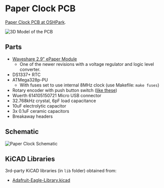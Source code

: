 # Paper Clock PCB

[Paper Clock PCB at OSHPark](https://oshpark.com/shared_projects/xSCSRdwl).

![3D Model of the PCB](../../assets/PCBModel.png)

## Parts

- [Waveshare 2.9" ePaper Module](https://www.waveshare.com/wiki/2.9inch_e-Paper_Module)
    - One of the newer revisions with a voltage regulator and logic level converter.
- DS1337+ RTC
- ATMega328p-PU
    - With fuses set to use internal 8MHz clock (use Makefile: `make fuses`)
- Rotary encoder with push button switch ([like these](https://www.amazon.com/dp/B0197X1UZY/ref=cm_sw_em_r_mt_dp_U_0rAEDbP2TPZJZ))
- Wuerth 614105150721 Micro USB connector
- 32.768kHz crystal, 6pF load capacitance
- 10uF electrolytic capacitor
- 3x 0.1uF ceramic capacitors
- Breakaway headers

## Schematic

![Paper Clock Schematic](../../assets/Schematic.png?raw=true)

## KiCAD Libraries

3rd-party KiCAD libraries (in `lib` folder) obtained from:

- [Adafruit-Eagle-Library.kicad](https://github.com/ryanfobel/Adafruit-Eagle-Library.kicad)

